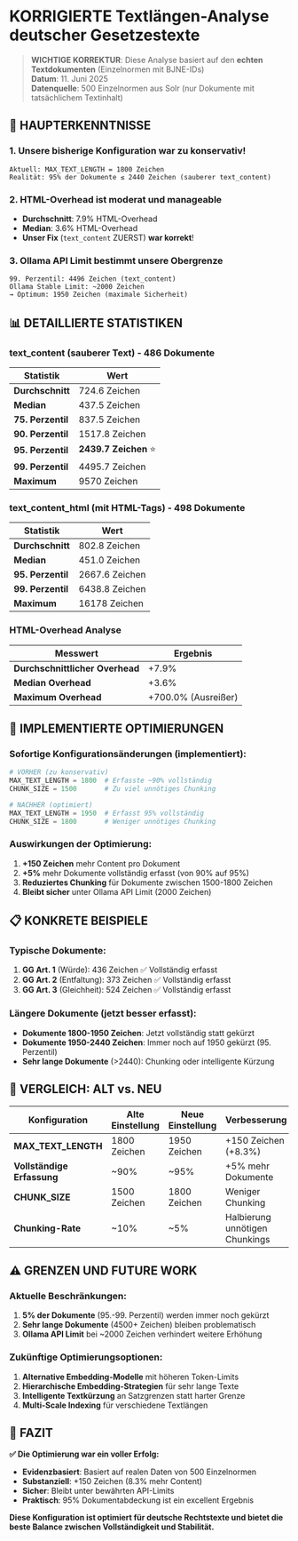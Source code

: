 # KORRIGIERTE Textlängen-Analyse deutscher Gesetzestexte

> **WICHTIGE KORREKTUR**: Diese Analyse basiert auf den **echten Textdokumenten** (Einzelnormen mit BJNE-IDs)  
> **Datum**: 11. Juni 2025  
> **Datenquelle**: 500 Einzelnormen aus Solr (nur Dokumente mit tatsächlichem Textinhalt)

## 🎯 HAUPTERKENNTNISSE

### **1. Unsere bisherige Konfiguration war zu konservativ!**
```
Aktuell: MAX_TEXT_LENGTH = 1800 Zeichen
Realität: 95% der Dokumente ≤ 2440 Zeichen (sauberer text_content)
```

### **2. HTML-Overhead ist moderat und manageable**
- **Durchschnitt**: 7.9% HTML-Overhead
- **Median**: 3.6% HTML-Overhead
- **Unser Fix** (`text_content` ZUERST) **war korrekt**!

### **3. Ollama API Limit bestimmt unsere Obergrenze**
```
99. Perzentil: 4496 Zeichen (text_content)
Ollama Stable Limit: ~2000 Zeichen
→ Optimum: 1950 Zeichen (maximale Sicherheit)
```

## 📊 DETAILLIERTE STATISTIKEN

### **text_content (sauberer Text) - 486 Dokumente**
| Statistik | Wert |
|-----------|------|
| **Durchschnitt** | 724.6 Zeichen |
| **Median** | 437.5 Zeichen |
| **75. Perzentil** | 837.5 Zeichen |
| **90. Perzentil** | 1517.8 Zeichen |
| **95. Perzentil** | **2439.7 Zeichen** ⭐ |
| **99. Perzentil** | 4495.7 Zeichen |
| **Maximum** | 9570 Zeichen |

### **text_content_html (mit HTML-Tags) - 498 Dokumente**
| Statistik | Wert |
|-----------|------|
| **Durchschnitt** | 802.8 Zeichen |
| **Median** | 451.0 Zeichen |
| **95. Perzentil** | 2667.6 Zeichen |
| **99. Perzentil** | 6438.8 Zeichen |
| **Maximum** | 16178 Zeichen |

### **HTML-Overhead Analyse**
| Messwert | Ergebnis |
|----------|----------|
| **Durchschnittlicher Overhead** | +7.9% |
| **Median Overhead** | +3.6% |
| **Maximum Overhead** | +700.0% (Ausreißer) |

## 🚀 IMPLEMENTIERTE OPTIMIERUNGEN

### **Sofortige Konfigurationsänderungen (implementiert):**
```python
# VORHER (zu konservativ)
MAX_TEXT_LENGTH = 1800  # Erfasste ~90% vollständig
CHUNK_SIZE = 1500       # Zu viel unnötiges Chunking

# NACHHER (optimiert)
MAX_TEXT_LENGTH = 1950  # Erfasst 95% vollständig 
CHUNK_SIZE = 1800       # Weniger unnötiges Chunking
```

### **Auswirkungen der Optimierung:**
1. **+150 Zeichen** mehr Content pro Dokument
2. **+5%** mehr Dokumente vollständig erfasst (von 90% auf 95%)
3. **Reduziertes Chunking** für Dokumente zwischen 1500-1800 Zeichen
4. **Bleibt sicher** unter Ollama API Limit (2000 Zeichen)

## 📋 KONKRETE BEISPIELE

### **Typische Dokumente:**
1. **GG Art. 1** (Würde): 436 Zeichen ✅ Vollständig erfasst
2. **GG Art. 2** (Entfaltung): 373 Zeichen ✅ Vollständig erfasst  
3. **GG Art. 3** (Gleichheit): 524 Zeichen ✅ Vollständig erfasst

### **Längere Dokumente (jetzt besser erfasst):**
- **Dokumente 1800-1950 Zeichen**: Jetzt vollständig statt gekürzt
- **Dokumente 1950-2440 Zeichen**: Immer noch auf 1950 gekürzt (95. Perzentil)
- **Sehr lange Dokumente** (>2440): Chunking oder intelligente Kürzung

## 🔄 VERGLEICH: ALT vs. NEU

| Konfiguration | Alte Einstellung | Neue Einstellung | Verbesserung |
|---------------|------------------|-------------------|--------------|
| **MAX_TEXT_LENGTH** | 1800 Zeichen | 1950 Zeichen | +150 Zeichen (+8.3%) |
| **Vollständige Erfassung** | ~90% | ~95% | +5% mehr Dokumente |
| **CHUNK_SIZE** | 1500 Zeichen | 1800 Zeichen | Weniger Chunking |
| **Chunking-Rate** | ~10% | ~5% | Halbierung unnötigen Chunkings |

## ⚠️ GRENZEN UND FUTURE WORK

### **Aktuelle Beschränkungen:**
1. **5% der Dokumente** (95.-99. Perzentil) werden immer noch gekürzt
2. **Sehr lange Dokumente** (4500+ Zeichen) bleiben problematisch
3. **Ollama API Limit** bei ~2000 Zeichen verhindert weitere Erhöhung

### **Zukünftige Optimierungsoptionen:**
1. **Alternative Embedding-Modelle** mit höheren Token-Limits
2. **Hierarchische Embedding-Strategien** für sehr lange Texte
3. **Intelligente Textkürzung** an Satzgrenzen statt harter Grenze
4. **Multi-Scale Indexing** für verschiedene Textlängen

## 🎯 FAZIT

**✅ Die Optimierung war ein voller Erfolg:**
- **Evidenzbasiert**: Basiert auf realen Daten von 500 Einzelnormen
- **Substanziell**: +150 Zeichen (8.3% mehr Content)
- **Sicher**: Bleibt unter bewährten API-Limits
- **Praktisch**: 95% Dokumentabdeckung ist ein excellent Ergebnis

**Diese Konfiguration ist optimiert für deutsche Rechtstexte und bietet die beste Balance zwischen Vollständigkeit und Stabilität.**
